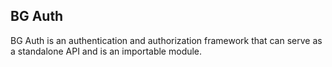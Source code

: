 BG Auth
-------

BG Auth is an authentication and authorization framework that can serve as a standalone API and is
an importable module.
